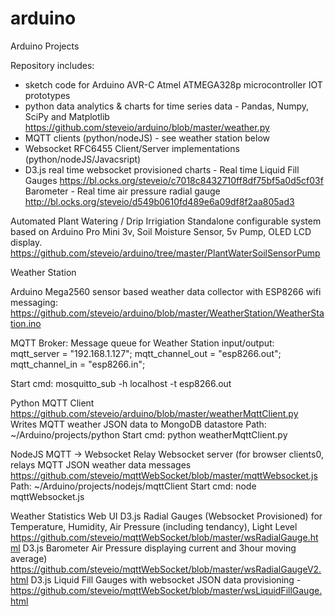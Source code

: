 # arduino
Arduino Projects

Repository includes:
  * sketch code for Arduino AVR-C Atmel ATMEGA328p microcontroller IOT prototypes
  * python data analytics & charts for time series data - Pandas, Numpy, SciPy and Matplotlib 
    https://github.com/steveio/arduino/blob/master/weather.py
  * MQTT clients (python/nodeJS) - see weather station below
  * Websocket RFC6455 Client/Server implementations (python/nodeJS/Javacsript)
  * D3.js real time websocket provisioned charts - 
    Real time Liquid Fill Gauges
    https://bl.ocks.org/steveio/c7018c8432710ff8df75bf5a0d5cf03f
    Barometer - Real time air pressure radial gauge
    http://bl.ocks.org/steveio/d549b0610fd489e6a09df8f2aa805ad3

Automated Plant Watering / Drip Irrigiation
Standalone configurable system based on Arduino Pro Mini 3v, Soil Moisture Sensor, 5v Pump, OLED LCD display.
https://github.com/steveio/arduino/tree/master/PlantWaterSoilSensorPump

Weather Station

Arduino Mega2560 sensor based weather data collector with ESP8266 wifi messaging:
https://github.com/steveio/arduino/blob/master/WeatherStation/WeatherStation.ino

MQTT Broker:
Message queue for Weather Station input/output:
mqtt_server = "192.168.1.127";
mqtt_channel_out = "esp8266.out";
mqtt_channel_in = "esp8266.in";

Start cmd: mosquitto_sub -h localhost -t esp8266.out

Python MQTT Client
https://github.com/steveio/arduino/blob/master/weatherMqttClient.py
Writes MQTT weather JSON data to MongoDB datastore
Path: ~/Arduino/projects/python
Start cmd: python weatherMqttClient.py

NodeJS MQTT -> Websocket Relay
Websocket server (for browser clients0, relays MQTT JSON weather data messages
https://github.com/steveio/mqttWebSocket/blob/master/mqttWebsocket.js
Path: ~/Arduino/projects/nodejs/mqttClient
Start cmd: node mqttWebsocket.js

Weather Statistics Web UI 
D3.js Radial Gauges (Websocket Provisioned) for Temperature, Humidity, Air Pressure (including tendancy), Light Level
https://github.com/steveio/mqttWebSocket/blob/master/wsRadialGauge.html
D3.js Barometer Air Pressure displaying current and 3hour moving average) 
https://github.com/steveio/mqttWebSocket/blob/master/wsRadialGaugeV2.html
D3.js Liquid Fill Gauges with websocket JSON data provisioning -
https://github.com/steveio/mqttWebSocket/blob/master/wsLiquidFillGauge.html
